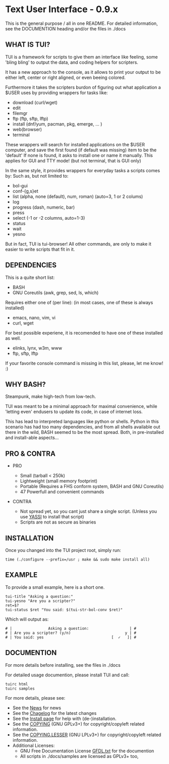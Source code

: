 Text User Interface - 0.9.x
===========================

This is the general purpose / all in one README.
For detailed information, see the DOCUMENTION heading and/or the files in ./docs


WHAT IS TUI?
------------

TUI is a framework for scripts to give them an interface like feeling,
some 'bling bling' to output the data, and coding helpers for scripters.

It has a new approach to the console, as it allows to print your output 
to be either left, center or right aligned, or even beeing colored.

Furthermore it takes the scripters burdon of figuring out what application
a $USER uses by providing wrappers for tasks like:
  
  * download (curl/wget)
  * edit
  * filemgr
  * ftp (ftp, sftp, lftp)
  * install (dnf/yum, pacman, pkg, emerge, ... )
  * web(browser)
  * terminal
  
These wrappers will search for installed applications on the $USER computer, 
and save the first found (if default was missing) item to be the 'default'
If none is found, it asks to install one or name it manually.
This applies for GUI and TTY mode! (but not terminal, that is GUI only)

In the same style, it provides wrappers for everyday tasks a scripts comes by:
Such as, but not limited to:
  
  * bol-gui
  * conf-{g,s}et
  * list (alpha, none (default), num, roman) (auto=3, 1 or 2 colums)
  * log
  * progress (dash, numeric, bar)
  * press
  * select (-1 or -2 columns, auto=1-3)
  * status
  * wait
  * yesno
  
But in fact, TUI is tui-browser!
All other commands, are only to make it easier to write scripts that fit in it.


DEPENDENCIES
------------

This is a quite short list:
  
  * BASH
  * GNU Coreutils (awk, grep, sed, ls, which)
  
Requires either one of (per line): (in most cases, one of these is always installed)
  
  * emacs, nano, vim, vi
  * curl, wget
  
For best possible experiene, it is recomended to have one of these installed as well.
  * elinks, lynx, w3m, www
  * ftp, sftp, lftp
  
If your favorite console command is missing in this list, 
please, let me know! :)


WHY BASH?
---------

  Steampunk, make high-tech from low-tech.
  
  TUI was meant to be a minimal approach for maximal convenience,
  while 'letting even' endusers to update its code, in case of internet loss.
  
  This has lead to interpreted languages like python or shells.
  Python in this scenario has had too many dependencies, and from all shells
  available out there in the wild, BASH seemed to be the most spread.
  Both, in pre-installed and install-able aspects...


PRO & CONTRA
------------

  * PRO
    * Small (tarball < 250k)
    * Lightweight (small memory footprint)
    * Portable (Requires a FHS conform system, BASH and GNU Coreutils)
    * 47 Powerfull and convenient commands
  
  * CONTRA
    * Not spread yet, so you cant just share a single script. (Unless you use [YASSI](./configure) to install that script)
    * Scripts are not as secure as binaries


INSTALLATION
------------

Once you changed into the TUI project root, simply run:
  
  	time (./configure --prefix=/usr ; make && sudo make install all)
  

EXAMPLE
-------

  To provide a small example, here is a short one.
  
  	tui-title "Asking a question:"
  	tui-yesno "Are you a scripter?"
  	ret=$?
  	tui-status $ret "You said: $(tui-str-bol-conv $ret)"
  
  Which will output as:
  
  	# |                Asking a question:                  | #
  	# | Are you a scripter? (y/n)                        y | #
	# | You said: yes                              [  ✓   ]| #
  
  
DOCUMENTION
-----------

For more details before installing, see the files in ./docs

For detailed usage documention, please install TUI and call:
  
  	tuirc html
  	tuirc samples
  
For more details, please see:
  * See the [News](docs/NEWS) for news
  * See the [Chagelog](ChangeLog) for the latest changes
  * See the [Install page](docs/INSTALL.md) for help with (de-)installation.
  * See the [COPYING](COPYING) (GNU GPLv3+) for copyright/copyleft related information.
  * See the [COPYING.LESSER](COPYING.LESSER) (GNU LPLv3+) for copyright/copyleft related information.
  * Additional Licenses:
      * GNU Free Documentation License [GFDL.txt](docs/GFDL.txt) for the documention
      * All scripts in ./docs/samples are licensed as GPLv3+ too, 


